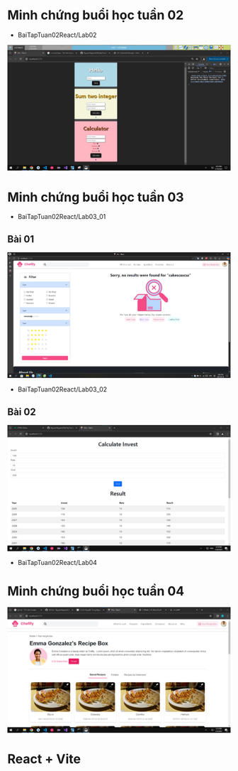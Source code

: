 # Minh chứng buổi học tuần 02

- BaiTapTuan02React/Lab02

![Minh chứng](./Lab02/proof.png "a title")

# Minh chứng buổi học tuần 03

- BaiTapTuan02React/Lab03_01

## Bài 01
![Minh chứng](./Lab03_01/proof.png "a title")


- BaiTapTuan02React/Lab03_02

## Bài 02
![Minh chứng](./Lab03_02/proof.png "a title")

- BaiTapTuan02React/Lab04

# Minh chứng buổi học tuần 04
![Minh chứng](./Lab04/proof.png "a title")


# React + Vite